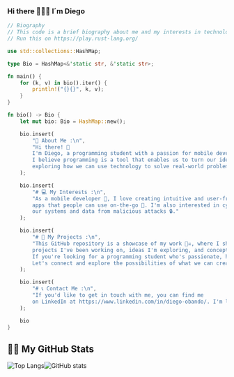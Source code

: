 ### Hi there 🖖🖖🖖 I´m Diego

```rust
// Biography
// This code is a brief biography about me and my interests in technology.
// Run this on https://play.rust-lang.org/

use std::collections::HashMap;

type Bio = HashMap<&'static str, &'static str>;

fn main() {
    for (k, v) in bio().iter() {
        println!("{}{}", k, v);
    }
}

fn bio() -> Bio {
    let mut bio: Bio = HashMap::new();

    bio.insert(
        "👋 About Me :\n",
        "Hi there! 👋
        I'm Diego, a programming student with a passion for mobile development 📱 and cybersecurity 💻. 
        I believe programming is a tool that enables us to turn our ideas 💡 into reality ✨ (and 💲), and I enjoy
        exploring how we can use technology to solve real-world problems 🤔."
    );

    bio.insert(
        "# 💻 My Interests :\n",
        "As a mobile developer 📱, I love creating intuitive and user-friendly
        apps that people can use on-the-go 💖. I'm also interested in cybersecurity and how we can protect
        our systems and data from malicious attacks 🔒."
    );

    bio.insert(
        "# 🚀 My Projects :\n",
        "This GitHub repository is a showcase of my work 🏴‍☠️, where I share
        projects I've been working on, ideas I'm exploring, and concepts I'm learning 📝.
        If you're looking for a programming student who's passionate, hardworking, and curious, then look no further 😎.
        Let's connect and explore the possibilities of what we can create together! 💻"
    );

    bio.insert(
        "# 📞 Contact Me :\n",
        "If you'd like to get in touch with me, you can find me
        on LinkedIn at https://www.linkedin.com/in/diego-obando/. I'm looking forward to hearing from you!"
    );

    bio
}
```
## 🏴‍☠️ My GitHub Stats

![Top Langs](https://github-readme-stats.vercel.app/api/top-langs/?username=Dieg0Code&title_color=fff&icon_color=79ff97&text_color=9f9f9f&bg_color=151515&layout=pie)![GitHub stats](https://github-readme-stats.vercel.app/api?username=Dieg0code&show_icons=true&title_color=fff&icon_color=79ff97&text_color=9f9f9f&bg_color=151515&count_private=true)



